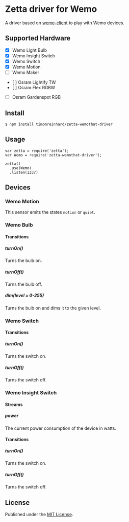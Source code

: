 # Zetta driver for Wemo

A driver based on [wemo-client](https://github.com/timonreinhard/wemo-client) to play with Wemo devices.

## Supported Hardware

  * [x] Wemo Light Bulb
  * [x] Wemo Insight Switch
  * [x] Wemo Switch
  * [x] Wemo Motion
  * [ ] Wemo Maker
  * [ ] Osram Lightify TW
  * [ ] Osram Flex RGBW
  * [ ] Osram Gardenspot RGB

## Install

```
$ npm install timonreinhard/zetta-wemothat-driver
```

## Usage

```
var zetta = require('zetta');
var Wemo = require('zetta-wemothat-driver');

zetta()
  .use(Wemo)
  .listen(1337)
```

## Devices

### Wemo Motion

This sensor emits the states `motion` or `quiet`.

### Wemo Bulb

#### Transitions

##### turnOn()

Turns the bulb on.

##### turnOff()

Turns the bulb off.

##### dim(level = 0-255)

Turns the bulb on and dims it to the given level.

### Wemo Switch

#### Transitions

##### turnOn()

Turns the switch on.

##### turnOff()

Turns the switch off.

### Wemo Insight Switch

#### Streams

##### power

The current power consumption of the device in watts.

#### Transitions

##### turnOn()

Turns the switch on.

##### turnOff()

Turns the switch off.

## License

Published under the [MIT License](https://github.com/timonreinhard/zetta-wemothat-driver/blob/master/LICENSE.md).
